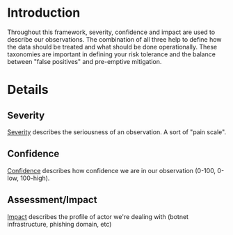 # Introduction #

Throughout this framework, severity, confidence and impact are used to describe our observations. The combination of all three help to define how the data should be treated and what should be done operationally. These taxonomies are important in defining your risk tolerance and the balance between "false positives" and pre-emptive mitigation.

# Details #

## Severity ##
[Severity](TaxonomySeverity_v0.md) describes the seriousness of an observation. A sort of "pain scale".

## Confidence ##
[Confidence](TaxonomyConfidence_v0.md) describes how confidence we are in our observation (0-100, 0-low, 100-high).

## Assessment/Impact ##
[Impact](TaxonomyImpact_v0.md) describes the profile of actor we're dealing with (botnet infrastructure, phishing domain, etc)